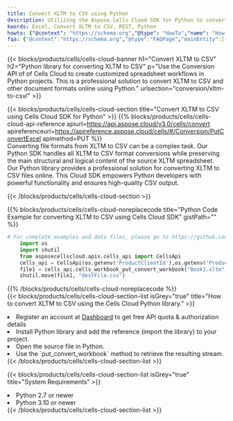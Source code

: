 ```yaml
---
title: Convert XLTM to CSV using Python 
description: Utilizing the Aspose.Cells Cloud SDK for Python to convert a XLTM format file to a CSV format file. 
kwords: Excel, Convert XLTM to CSV, REST, Python
howto: {"@context": "https://schema.org","@type": "HowTo","name": "How to convert XLTM to CSV using the Cells Cloud Python library.","description": "How to convert XLTM to CSV using the Cells Cloud Python library.","image": {"@type": "ImageObject"},"url": "/python/conversion/xltm-to-csv/","step": [{ "@type": "HowToStep","name": "How to convert XLTM to CSV using the Cells Cloud Python library. step 1", "image": {"@type": "ImageObject",},"url": "/python/conversion/xltm-to-csv/","text": "Register an account at <a href='https://dashboard.aspose.cloud/'>Dashboard</a> to get free API quota & authorization details",},{ "@type": "HowToStep","name": "How to convert XLTM to CSV using the Cells Cloud Python library. step 1", "image": {"@type": "ImageObject",},"url": "/python/conversion/xltm-to-csv/","text": "Install Python library and add the reference (import the library) to your project.",},{ "@type": "HowToStep","name": "How to convert XLTM to CSV using the Cells Cloud Python library. step 1", "image": {"@type": "ImageObject",},"url": "/python/conversion/xltm-to-csv/","text": "Open the source file in Python.",},{ "@type": "HowToStep","name": "How to convert XLTM to CSV using the Cells Cloud Python library. step 1", "image": {"@type": "ImageObject",},"url": "/python/conversion/xltm-to-csv/","text": "Use the `put_convert_workbook` method to retrieve the resulting stream.",}, ],"supply": {"@type": "HowToSupply","name": "document"},"tool": [{"@type": "HowToTool","name": "PyCharm, Visual Studio Code, Sublime, Eclipse"},{"@type": "HowToTool","name": "Aspose Cells"}],"totalTime": "PT6M"}
fqa: {"@context":"https://schema.org","@type":"FAQPage","mainEntity":[{"@type":"Question","name":"Why convert file formats in C# using REST API?","acceptedAnswer":{"@type":"Answer","text":"Documents are encoded in many ways, and some files may be incompatible with the software you use. To open and read such files, just convert them to appropriate file formats.<br/><ol><li>Install .NET SDK and add the reference (import the library) to your project.</li><li>Open the source file in C# using REST API.</li><li>Call the PutConvertWorkbookRequest() method, passing an output filename with required extension.</li><li>Get the result of conversion as a separate file.</li></ol>"}},{"@type":"Question","name":"What file formats can I convert with your C# library?","acceptedAnswer":{"@type":"Answer","text":"We support a variety of file formats for conversion using .NET library, including XLSX, Excel, xls , PDF, CSV, HTML, Markdown, XML, PNG, JPG, TIFF, Json, TXT and many more."}},{"@type":"Question","name":"What is the maximum allowed file size for conversion using this .NET library?","acceptedAnswer":{"@type":"Answer","text":"There are no file size limits for format conversions using .NET library."}}]}
---
```



{{< blocks/products/cells/cells-cloud-banner h1="Convert XLTM to CSV" h2="Python library for converting XLTM to CSV" p="Use the Conversion API of of Cells Cloud to create customized spreadsheet workflows in Python projects. This is a professional solution to convert XLTM to CSV and other document formats online using Python." urlsection="conversion/xltm-to-csv/" >}}

{{< blocks/products/cells/cells-cloud-section  title="Convert XLTM to CSV using Cells Cloud SDK for Python" >}}
{{% blocks/products/cells/cells-cloud-api-reference  apiurl=https://api.aspose.cloud/v3.0/cells/convert  apireferenceurl=https://apireference.aspose.cloud/cells/#/Conversion/PutConvertExcel  apimethod=PUT %}}
<br/>
Converting file formats from XLTM to CSV can be a complex task. Our Python SDK handles all XLTM to CSV format conversions while preserving the main structural and logical content of the source XLTM spreadsheet. Our Python library provides a professional solution for converting XLTM to CSV files online. This Cloud SDK empowers Python developers with powerful functionality and ensures high-quality CSV output.

{{< /blocks/products/cells/cells-cloud-section >}}

{{% blocks/products/cells/cells-cloud-noreplacecode title="Python Code Example for converting XLTM to CSV using Cells Cloud SDK" gistPath="" %}}
 
```python
# For complete examples and data files, please go to https://github.com/aspose-cells-cloud/aspose-cells-cloud-python/
    import os
    import shutil
    from asposecellscloud.apis.cells_api import CellsApi
    cells_api = CellsApi(os.getenv('ProductClientId'),os.getenv('ProductClientSecret'))
    file1 = cells_api.cells_workbook_put_convert_workbook("Book1.xltm",format="csv")
    shutil.move(file1, "destFile.csv")     
```
 
{{% /blocks/products/cells/cells-cloud-noreplacecode  %}}
<br/>
{{< blocks/products/cells/cells-cloud-section-list isGrey="true"  title="How to convert XLTM to CSV using the Cells Cloud Python library." >}}
<li>Register an account at <a href="https://dashboard.aspose.cloud/">Dashboard</a> to get free API quota & authorization details</li>
<li>Install Python library and add the reference (import the library) to your project.</li>
<li>Open the source file in Python.</li>
<li>Use the `put_convert_workbook` method to retrieve the resulting stream.</li>
{{< /blocks/products/cells/cells-cloud-section-list >}}

{{< blocks/products/cells/cells-cloud-section-list isGrey="true"  title="System Requirements" >}}
<li>Python 2.7 or newer</li>
<li>Python 3.10 or newer</li>
{{< /blocks/products/cells/cells-cloud-section-list >}}
